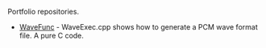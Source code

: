Portfolio repositories.

- [WaveFunc](https://github.com/dcode1119/WaveFunc) - WaveExec.cpp shows how to generate a PCM wave format file. A pure C code.

 
